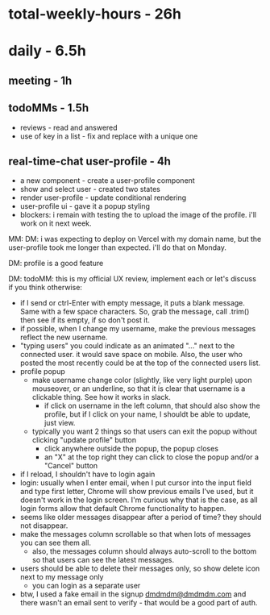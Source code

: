 # total-weekly-hours - 26h

# daily - 6.5h

## meeting - 1h

## todoMMs - 1.5h
* reviews - read and answered
* use of key in a list - fix and replace with a unique one

## real-time-chat user-profile - 4h
* a new component - create a user-profile component
* show and select user - created two states
* render user-profile - update conditional rendering
* user-profile ui - gave it a popup styling
* blockers: i remain with testing the to upload the image of the profile. i'll work on it next week.

MM: DM: i was expecting to deploy on Vercel with my domain name, but the user-profile took me longer than expected. i'll do that on Monday.

DM: profile is a good feature

DM: todoMM: this is my official UX review, implement each or let's discuss if you think otherwise:
* if I send or ctrl-Enter with empty message, it puts a blank message. Same with a few space characters. So, grab the message, call .trim() then see if its empty, if so don't post it.
* if possible, when I change my username, make the previous messages reflect the new username.
* "typing users" you could indicate as an animated "..." next to the connected user. it would save space on mobile. Also, the user who posted the most recently could be at the top of the connected users list.
* profile popup
  * make username change color (slightly, like very light purple) upon mouseover, or an underline, so that it is clear that username is a clickable thing. See how it works in slack.
	* if click on username in the left column, that should also show the profile, but if I click on your name, I shouldt be able to update, just view.
  * typically you want 2 things so that users can exit the popup without clicking "update profile" button
    * click anywhere outside the popup, the popup closes
    * an "X" at the top right they can click to close the popup and/or a "Cancel" button
* if I reload, I shouldn't have to login again
* login: usually when I enter email, when I put cursor into the input field and type first letter, Chrome will show previous emails I've used, but it doesn't work in the login screen. I'm curious why that is the case, as all login forms allow that default Chrome functionality to happen. 
* seems like older messages disappear after a period of time? they should not disappear.
* make the messages column scrollable  so that when lots of messages you can see them all.
  * also, the messages column should always auto-scroll to the bottom so that  users can see the latest messages. 
* users should be able to delete their messages only, so show delete icon next to my message only
  * you can login as a separate user
* btw, I used a fake email in the signup dmdmdm@dmdmdm.com and there wasn't an email sent to verify - that would be a good part of auth.


